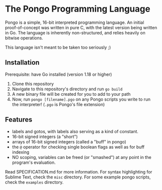 # The Pongo Programming Language

Pongo is a simple, 16-bit interpreted programming language. An initial proof-of-concept was written in pure C, with the latest version being written in Go. The language is inherently non-structured, and relies heavily on bitwise operations.

This language isn't meant to be taken too seriously ;)

## Installation
Prerequisite: have Go installed (version 1.18 or higher)

 1) Clone this repository
 2) Navigate to this repository's directory and run `go build`
 3) A new binary file will be created for you to add to your path
 4) Now, run `pongo [filename].pgo` on any Pongo scripts you write to run the interpreter! (`.pgo` is Pongo's file extension)

## Features
 - labels and gotos, with labels also serving as a kind of constant.
 - 16-bit signed integers (a "short")
 - arrays of 16-bit signed integers (called a "buff" in pongo)
 - the `@` operator for checking single boolean flags as well as for buff indexing
 - NO scoping, variables can be freed (or "smashed") at any point in the program's evaluation.

Read SPECIFICATION.md for more information. For syntax highlighting for Sublime Text, check the `misc` directory. For some example pongo scripts, check the `examples` directory.